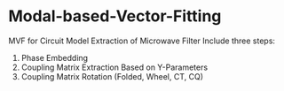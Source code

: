 # Modal-based-Vector-Fitting
MVF for Circuit Model Extraction of Microwave Filter 
Include three steps: 
1. Phase Embedding
2. Coupling Matrix Extraction Based on Y-Parameters
3. Coupling Matrix Rotation (Folded, Wheel, CT, CQ)
